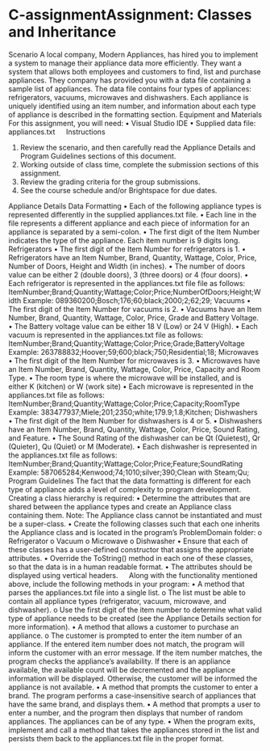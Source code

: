 # C-assignmentAssignment: Classes and Inheritance

Scenario
A local company, Modern Appliances, has hired you to implement a system to manage their appliance data more efficiently. They want a system that allows both employees and customers to find, list and purchase appliances. 
They company has provided you with a data file containing a sample list of appliances. The data file contains four types of appliances: refrigerators, vacuums, microwaves and dishwashers. Each appliance is uniquely identified using an item number, and information about each type of appliance is described in the formatting section.
Equipment and Materials
For this assignment, you will need:
•	Visual Studio IDE
•	Supplied data file: appliances.txt 
 
Instructions
1.	Review the scenario, and then carefully read the Appliance Details and Program Guidelines sections of this document.
2.	Working outside of class time, complete the submission sections of this assignment.
3.	Review the grading criteria for the group submissions. 
4.	See the course schedule and/or Brightspace for due dates.


Appliance Details
Data Formatting
•	Each of the following appliance types is represented differently in the supplied appliances.txt file. 
•	Each line in the file represents a different appliance and each piece of information for an appliance is separated by a semi-colon. 
•	The first digit of the Item Number indicates the type of the appliance. Each item number is 9 digits long.
Refrigerators
•	The first digit of the Item Number for refrigerators is 1. 
•	Refrigerators have an Item Number, Brand, Quantity, Wattage, Color, Price, Number of Doors, Height and Width (in inches). 
•	The number of doors value can be either 2 (double doors), 3 (three doors) or 4 (four doors).
•	Each refrigerator is represented in the appliances.txt file file as follows:
ItemNumber;Brand;Quantity;Wattage;Color;Price;NumberOfDoors;Height;Width
Example:
089360200;Bosch;176;60;black;2000;2;62;29;
Vacuums 
•	The first digit of the Item Number for vacuums is 2. 
•	Vacuums have an Item Number, Brand, Quantity, Wattage, Color, Price, Grade and Battery Voltage. 
•	The Battery voltage value can be either 18 V (Low) or 24 V (High).
•	Each vacuum is represented in the appliances.txt file as follows:
ItemNumber;Brand;Quantity;Wattage;Color;Price;Grade;BatteryVoltage
Example:
263788832;Hoover;59;600;black;750;Residential;18;
Microwaves
•	The first digit of the Item Number for microwaves is 3. 
•	Microwaves have an Item Number, Brand, Quantity, Wattage, Color, Price, Capacity and Room Type. 
•	The room type is where the microwave will be installed, and is either K (kitchen) or W (work site)
•	Each microwave is represented in the appliances.txt file as follows:
ItemNumber;Brand;Quantity;Wattage;Color;Price;Capacity;RoomType
Example:
383477937;Miele;201;2350;white;179.9;1.8;Kitchen;
Dishwashers
•	The first digit of the Item Number for dishwashers is 4 or 5. 
•	Dishwashers have an Item Number, Brand, Quantity, Wattage, Color, Price, Sound Rating, and Feature. 
•	The Sound Rating of the dishwasher can be Qt (Quietest), Qr (Quieter), Qu (Quiet) or M (Moderate).
•	Each dishwasher is represented in the appliances.txt file as follows:
ItemNumber;Brand;Quantity;Wattage;Color;Price;Feature;SoundRating
Example:
587065284;Kenwood;74;1010;silver;390;Clean with Steam;Qu; 
Program Guidelines
The fact that the data formatting is different for each type of appliance adds a level of complexity to program development. Creating a class hierarchy is required:
•	Determine the attributes that are shared between the appliance types and create an Appliance class containing them. 
Note: The Appliance class cannot be instantiated and must be a super-class.
•	Create the following classes such that each one inherits the Appliance class and is located in the program’s ProblemDomain folder:
o	Refrigerator
o	Vacuum
o	Microwave 
o	Dishwasher 
•	Ensure that each of these classes has a user-defined constructor that assigns the appropriate attributes.
•	Override the ToString() method in each one of these classes, so that the data is in a human readable format. 
•	The attributes should be displayed using vertical headers.
 
Along with the functionality mentioned above, include the following methods in your program:
•	A method that parses the appliances.txt file into a single list. 
o	The list must be able to contain all appliance types (refrigerator, vacuum, microwave, and dishwasher). 
o	Use the first digit of the item number to determine what valid type of appliance needs to be created (see the Appliance Details section for more information). 
•	A method that allows a customer to purchase an appliance. 
o	The customer is prompted to enter the item number of an appliance. If the entered item number does not match, the program will inform the customer with an error message. If the item number matches, the program checks the appliance’s availability. If there is an appliance available, the available count will be decremented and the appliance information will be displayed. Otherwise, the customer will be informed the appliance is not available. 
•	A method that prompts the customer to enter a brand. The program performs a case-insensitive search of appliances that have the same brand, and displays them.
•	A method that prompts a user to enter a number, and the program then displays that number of random appliances. The appliances can be of any type. 
•	When the program exits, implement and call a method that takes the appliances stored in the list and persists them back to the appliances.txt file in the proper format.

